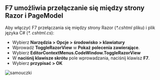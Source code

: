 <a name="f7"></a>
## <a name="use-f7-to-toggle-between-a-razor-page-and-the-pagemodel"></a>F7 umożliwia przełączanie się między strony Razor i PageModel

Aby włączyć F7 przełączania się między strony Razor (*\*.cshtml* pliku) i plik języka C# (*\*. cshtml.cs*):

* Wybierz **Narzędzia > Opcje > środowisko > klawiatury**
* Wprowadź **ToggleRazorView** w **Pokaż polecenia zawierające**.
* Wybierz **EditorContextMenus.CodeWindow.ToggleRazorView**
* W **naciśnij klawisze skrótu** pole wprowadzania, naciśnij klawisz **F7**.
* Wybierz **przypisać > OK**

![samouczki ](~/tutorials/razor-pages/razor-pages-start/_static/F7.png)
<!-- 
![preceding instructions](~/includes/RP/_static/F7.png)

![_static/F7.pngs](_static/F7.png)
-->
